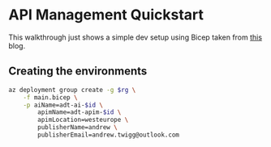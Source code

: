 # API Management Quickstart

This walkthrough just shows a simple dev setup using Bicep taken from [this](https://medium.com/geekculture/creating-a-azure-api-management-instance-using-bicep-lang-via-azure-devops-873d05998e01) blog.


## Creating the environments

```sh
az deployment group create -g $rg \
    -f main.bicep \
    -p aiName=adt-ai-$id \
        apimName=adt-apim-$id \
        apimLocation=westeurope \
        publisherName=andrew \
        publisherEmail=andrew.twigg@outlook.com
```

